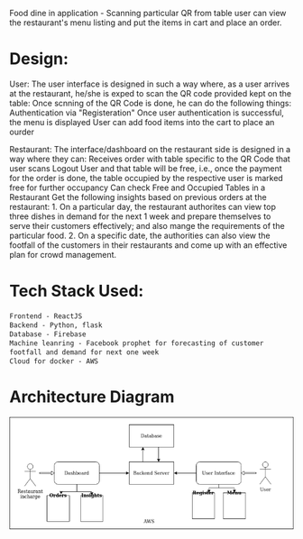 Food dine in application - Scanning particular QR from table user can view the restaurant's menu listing and put the items in cart and place an order.

# Design:
User:
	The user interface is designed in such a way where, as a user arrives at the restaurant, he/she is exped to scan the QR code provided kept on the table:
	Once scnning of the QR Code is done, he can do the following things:
		Authentication via "Registeration"
		Once user authentication is successful, the menu is displayed
		User can add food items into the cart to place an ourder

Restaurant:
	The interface/dashboard on the restaurant side is designed in a way where they can:
		Receives order with table specific to the QR Code that user scans
		Logout User and that table will be free, i.e., once the payment for the order is done, the table occupied by the respective user is marked free for further occupancy
		Can check Free and Occupied Tables in a Restaurant
		Get the following insights based on previous orders at the restaurant:
			1. On a particular day, the restaurant authorites can view top three dishes in demand for the next 1 week and prepare themselves to serve their customers effectively; and also mange the requirements of the particular food.
			2. On a specific date, the authorities can also view the footfall of the customers in their restaurants and come up with an effective plan for crowd management.

# Tech Stack Used:
	Frontend - ReactJS
	Backend - Python, flask	
	Database - Firebase
	Machine leanring - Facebook prophet for forecasting of customer footfall and demand for next one week
	Cloud for docker - AWS

# Architecture Diagram

![Architecture Diagram](/resources/architecture.png)
